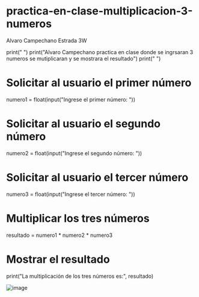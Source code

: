 # practica-en-clase-multiplicacion-3-numeros
Alvaro Campechano Estrada 3W

print(" ")
print("Alvaro Campechano practica en clase donde se ingrsaran 3 numeros se mutiplicaran y se mostrara el resultado")
print(" ")
# Solicitar al usuario el primer número
numero1 = float(input("Ingrese el primer número: "))

# Solicitar al usuario el segundo número
numero2 = float(input("Ingrese el segundo número: "))

# Solicitar al usuario el tercer número
numero3 = float(input("Ingrese el tercer número: "))

# Multiplicar los tres números
resultado = numero1 * numero2 * numero3

# Mostrar el resultado
print("La multiplicación de los tres números es:", resultado)


![image](https://github.com/user-attachments/assets/78252400-d4eb-4045-89b9-9f8a8b6cc88a)

